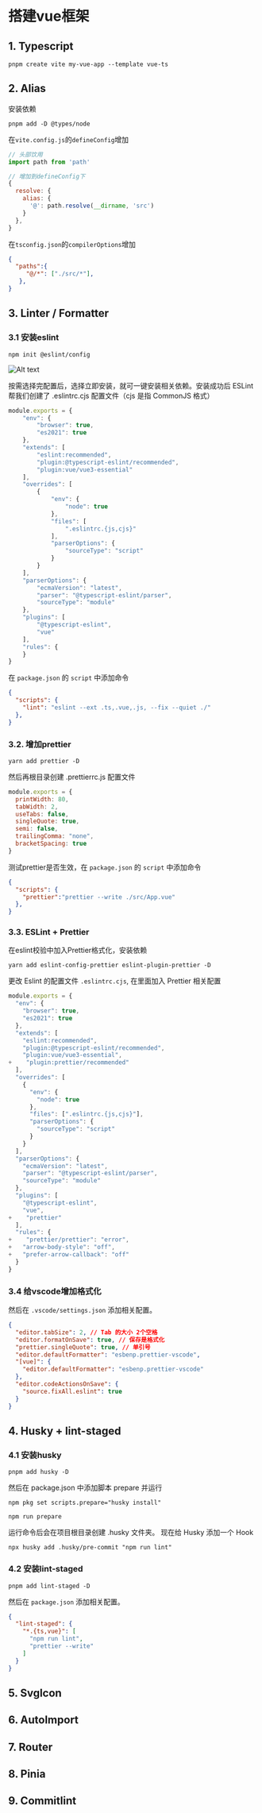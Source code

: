 # 搭建vue框架

## 1. Typescript

```shell
pnpm create vite my-vue-app --template vue-ts
```

## 2. Alias

安装依赖

```shell
pnpm add -D @types/node
```

在`vite.config.js`的`defineConfig`增加

```js
// 头部饮用
import path from 'path'

// 增加到defineConfig下
{
  resolve: {
    alias: {
      '@': path.resolve(__dirname, 'src')
    }
  },
}
```

在`tsconfig.json`的`compilerOptions`增加

```json
{
  "paths":{
     "@/*": ["./src/*"],
   },
}
```



## 3. Linter / Formatter

### 3.1 安装eslint

```shell
npm init @eslint/config
````

![Alt text](image.png)

按需选择完配置后，选择立即安装，就可一键安装相关依赖。安装成功后 ESLint 帮我们创建了 .eslintrc.cjs 配置文件（cjs 是指 CommonJS 格式）

```js
module.exports = {
    "env": {
        "browser": true,
        "es2021": true
    },
    "extends": [
        "eslint:recommended",
        "plugin:@typescript-eslint/recommended",
        "plugin:vue/vue3-essential"
    ],
    "overrides": [
        {
            "env": {
                "node": true
            },
            "files": [
                ".eslintrc.{js,cjs}"
            ],
            "parserOptions": {
                "sourceType": "script"
            }
        }
    ],
    "parserOptions": {
        "ecmaVersion": "latest",
        "parser": "@typescript-eslint/parser",
        "sourceType": "module"
    },
    "plugins": [
        "@typescript-eslint",
        "vue"
    ],
    "rules": {
    }
}

```

在 `package.json` 的 `script` 中添加命令

```json
{
  "scripts": {
    "lint": "eslint --ext .ts,.vue,.js, --fix --quiet ./"
  },
}
```

### 3.2. 增加prettier

```shell
yarn add prettier -D
```

然后再根目录创建 .prettierrc.js 配置文件

```js
module.exports = {
  printWidth: 80,
  tabWidth: 2,
  useTabs: false,
  singleQuote: true,
  semi: false,
  trailingComma: "none",
  bracketSpacing: true
}
```

测试prettier是否生效，在 `package.json` 的 `script` 中添加命令

```json
{
  "scripts": {
    "prettier":"prettier --write ./src/App.vue"
  },
}
```

### 3.3. ESLint + Prettier

在eslint校验中加入Prettier格式化，安装依赖

```shell
yarn add eslint-config-prettier eslint-plugin-prettier -D
```

更改 Eslint 的配置文件 `.eslintrc.cjs`, 在里面加入 Prettier 相关配置

```js
module.exports = {
  "env": {
    "browser": true,
    "es2021": true
  },
  "extends": [
    "eslint:recommended",
    "plugin:@typescript-eslint/recommended", 
    "plugin:vue/vue3-essential",
+    "plugin:prettier/recommended"
  ],
  "overrides": [
    {
      "env": {
        "node": true
      },
      "files": [".eslintrc.{js,cjs}"],
      "parserOptions": {
        "sourceType": "script"
      }
    }
  ],
  "parserOptions": {
    "ecmaVersion": "latest",
    "parser": "@typescript-eslint/parser",
    "sourceType": "module"
  },
  "plugins": [
    "@typescript-eslint",
    "vue",
+    "prettier"
  ],
  "rules": {
+    "prettier/prettier": "error",
+   "arrow-body-style": "off",
+   "prefer-arrow-callback": "off"
  }
}

```

### 3.4 给vscode增加格式化

然后在 `.vscode/settings.json` 添加相关配置。

```json
{
  "editor.tabSize": 2, // Tab 的大小 2个空格
  "editor.formatOnSave": true, // 保存是格式化
  "prettier.singleQuote": true, // 单引号
  "editor.defaultFormatter": "esbenp.prettier-vscode",
  "[vue]": {
    "editor.defaultFormatter": "esbenp.prettier-vscode"
  },
  "editor.codeActionsOnSave": {
    "source.fixAll.eslint": true
  }
}
```

## 4. Husky + lint-staged

### 4.1 安装husky

```shell
pnpm add husky -D
```

然后在 package.json 中添加脚本 prepare 并运行

```shell
npm pkg set scripts.prepare="husky install"

npm run prepare
```

运行命令后会在项目根目录创建 .husky 文件夹。
现在给 Husky 添加一个 Hook

```shell
npx husky add .husky/pre-commit "npm run lint"
```

### 4.2 安装lint-staged

```shell
pnpm add lint-staged -D
```

然后在 `package.json` 添加相关配置。

```json
{
  "lint-staged": {
    "*.{ts,vue}": [
      "npm run lint",
      "prettier --write"
    ]
  }
}
```

## 5. SvgIcon

## 6. AutoImport

## 7. Router

## 8. Pinia

## 9. Commitlint
